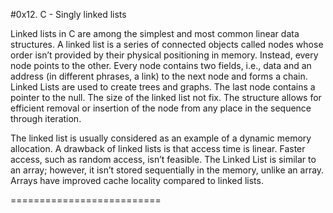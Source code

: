 #0x12. C - Singly linked lists

Linked lists in C are among the simplest and most common linear data structures. A linked list is a series of connected objects called nodes whose order isn’t provided by their physical positioning in memory. Instead, every node points to the other. Every node contains two fields, i.e., data and an address (in different phrases, a link) to the next node and forms a chain. Linked Lists are used to create trees and graphs. The last node contains a pointer to the null. The size of the linked list not fix. The structure allows for efficient removal or insertion of the node from any place in the sequence through iteration.

The linked list is usually considered as an example of a dynamic memory allocation. A drawback of linked lists is that access time is linear. Faster access, such as random access, isn’t feasible. The Linked List is similar to an array; however, it isn’t stored sequentially in the memory, unlike an array. Arrays have improved cache locality compared to linked lists.



==========================


